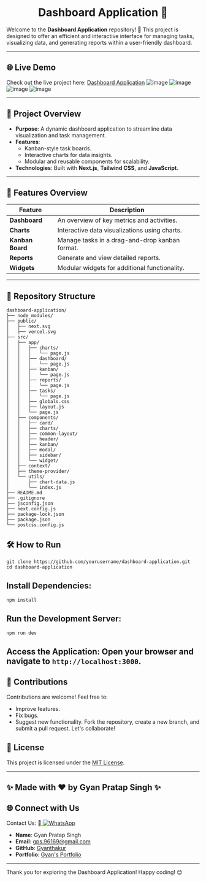 <div align="center">

# Dashboard Application 🚀

</div>

Welcome to the **Dashboard Application** repository! 🌟 This project is designed to offer an efficient and interactive interface for managing tasks, visualizing data, and generating reports within a user-friendly dashboard.

---

## 🌐 Live Demo
Check out the live project here: [Dashboard Application](https://gyanthakur.github.io/Admin-Dashboard/)
![image](https://github.com/user-attachments/assets/aa131ba7-4623-4c8e-92d1-fe5f6cc377a2)
![image](https://github.com/user-attachments/assets/8d5a3553-447a-4185-bc44-f96e77bcf399)
![image](https://github.com/user-attachments/assets/cffb9aea-28b3-42b8-8301-59b64038c702)
![image](https://github.com/user-attachments/assets/477763b4-ccf5-497d-8f76-6b28f97ea373)


---

## 📖 Project Overview

- **Purpose**: A dynamic dashboard application to streamline data visualization and task management.
- **Features**:
  - Kanban-style task boards.
  - Interactive charts for data insights.
  - Modular and reusable components for scalability.
- **Technologies**: Built with **Next.js**, **Tailwind CSS**, and **JavaScript**.

---

## 📅 Features Overview

| Feature         | Description                                          |
|------------------|------------------------------------------------------|
| **Dashboard**    | An overview of key metrics and activities.           |
| **Charts**       | Interactive data visualizations using charts.        |
| **Kanban Board** | Manage tasks in a drag-and-drop kanban format.       |
| **Reports**      | Generate and view detailed reports.                  |
| **Widgets**      | Modular widgets for additional functionality.        |

---

## 📂 Repository Structure

```
dashboard-application/
├── node_modules/
├── public/
│   ├── next.svg
│   ├── vercel.svg
├── src/
│   ├── app/
│   │   ├── charts/
│   │   │   └── page.js
│   │   ├── dashboard/
│   │   │   └── page.js
│   │   ├── kanban/
│   │   │   └── page.js
│   │   ├── reports/
│   │   │   └── page.js
│   │   ├── tasks/
│   │   │   └── page.js
│   │   ├── globals.css
│   │   ├── layout.js
│   │   └── page.js
│   ├── components/
│   │   ├── card/
│   │   ├── charts/
│   │   ├── common-layout/
│   │   ├── header/
│   │   ├── kanban/
│   │   ├── modal/
│   │   ├── sidebar/
│   │   └── widget/
│   ├── context/
│   ├── theme-provider/
│   └── utils/
│       ├── chart-data.js
│       └── index.js
├── README.md
├── .gitignore
├── jsconfig.json
├── next.config.js
├── package-lock.json
├── package.json
└── postcss.config.js
```

## 🛠️ How to Run

```
git clone https://github.com/yourusername/dashboard-application.git
cd dashboard-application
```

## Install Dependencies:
```
npm install
```

## Run the Development Server:
```
npm run dev
```

## Access the Application: Open your browser and navigate to ```http://localhost:3000```.


## 📝 Contributions
Contributions are welcome! Feel free to:

- Improve features.
- Fix bugs.
- Suggest new functionality.
Fork the repository, create a new branch, and submit a pull request. Let's collaborate!


## 🔐 License
This project is licensed under the [MIT License](LICENSE).

---

## ✨ Made with ❤️ by Gyan Pratap Singh ✨

## 🌐 Connect with Us

Contact Us:  📲<a href="https://wa.me/918957818597?text=Hey%20%F0%9F%91%8B%2C%20how%20can%20I%20help%20you%3F">
    <img src="https://img.shields.io/badge/WhatsApp-Click%20Me-25D366?style=for-the-badge&logo=whatsapp" alt="WhatsApp" />
  </a>

- **Name**: Gyan Pratap Singh
- **Email**: [gps.96169@gmail.com](mailto:gps.96169@gmail.com)
- **GitHub**: [Gyanthakur](https://github.com/Gyanthakur)
- **Portfolio**: [Gyan's Portfolio](https://gyan-pratap-singh.vercel.app/)

---


Thank you for exploring the Dashboard Application! Happy coding! 😊
